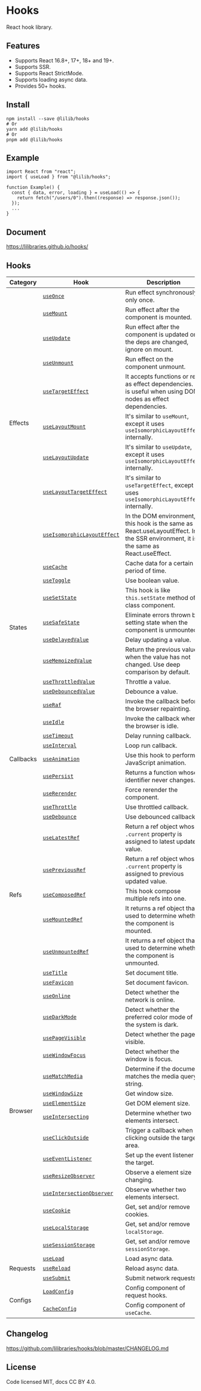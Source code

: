 # Hooks

React hook library.

## Features

- Supports React 16.8+, 17+, 18+ and 19+.
- Supports SSR.
- Supports React StrictMode.
- Supports loading async data.
- Provides 50+ hooks.

## Install

```shell
npm install --save @lilib/hooks
# Or
yarn add @lilib/hooks
# Or
pnpm add @lilib/hooks
```

## Example

```tsx
import React from "react";
import { useLoad } from "@lilib/hooks";

function Example() {
  const { data, error, loading } = useLoad(() => {
    return fetch("/users/0").then((response) => response.json());
  });
  ...
}
```

## Document

https://lilibraries.github.io/hooks/

## Hooks

<table>
  <thead>
    <tr>
      <th>Category</th>
      <th>Hook</th>
      <th>Description</th>
    </tr>
  </thead>
  <tbody>
    <tr>
      <td rowspan="9">Effects</td>
      <td>
        <a href="https://lilibraries.github.io/hooks/useOnce">
          <code>useOnce</code>
        </a>
      </td>
      <td>Run effect synchronously only once.</td>
    </tr>
    <tr>
      <td>
        <a href="https://lilibraries.github.io/hooks/useMount">
          <code>useMount</code>
        </a>
      </td>
      <td>Run effect after the component is mounted.</td>
    </tr>
    <tr>
      <td>
        <a href="https://lilibraries.github.io/hooks/useUpdate">
          <code>useUpdate</code>
        </a>
      </td>
      <td>
        Run effect after the component is updated or the deps are changed,
        ignore on mount.
      </td>
    </tr>
    <tr>
      <td>
        <a href="https://lilibraries.github.io/hooks/useUnmount">
          <code>useUnmount</code>
        </a>
      </td>
      <td>Run effect on the component unmount.</td>
    </tr>
    <tr>
      <td>
        <a href="https://lilibraries.github.io/hooks/useTargetEffect">
          <code>useTargetEffect</code>
        </a>
      </td>
      <td>
        It accepts functions or refs as effect dependencies. It is useful when
        using DOM nodes as effect dependencies.
      </td>
    </tr>
    <tr>
      <td>
        <a href="https://lilibraries.github.io/hooks/useLayoutMount">
          <code>useLayoutMount</code>
        </a>
      </td>
      <td>
        It's similar to <code>useMount</code>, except it uses <code>useIsomorphicLayoutEffect</code> internally.
      </td>
    </tr>
    <tr>
      <td>
        <a href="https://lilibraries.github.io/hooks/useLayoutUpdate">
          <code>useLayoutUpdate</code>
        </a>
      </td>
      <td>
        It's similar to <code>useUpdate</code>, except it uses <code>useIsomorphicLayoutEffect</code> internally.
      </td>
    </tr>
    <tr>
      <td>
        <a href="https://lilibraries.github.io/hooks/useLayoutTargetEffect">
          <code>useLayoutTargetEffect</code>
        </a>
      </td>
      <td>
        It's similar to <code>useTargetEffect</code>, except it uses <code>useIsomorphicLayoutEffect</code> internally.
      </td>
    </tr>
    <tr>
      <td>
        <a href="https://lilibraries.github.io/hooks/useIsomorphicLayoutEffect">
          <code>useIsomorphicLayoutEffect</code>
        </a>
      </td>
      <td>
        In the DOM environment, this hook is the same as React.useLayoutEffect.
        In the SSR environment, it is the same as React.useEffect.
      </td>
    </tr>
    <tr>
      <td rowspan="8">States</td>
      <td>
        <a href="https://lilibraries.github.io/hooks/useCache">
          <code>useCache</code>
        </a>
      </td>
      <td>Cache data for a certain period of time.</td>
    </tr>
    <tr>
      <td>
        <a href="https://lilibraries.github.io/hooks/useToggle">
          <code>useToggle</code>
        </a>
      </td>
      <td>Use boolean value.</td>
    </tr>
    <tr>
      <td>
        <a href="https://lilibraries.github.io/hooks/useSetState">
          <code>useSetState</code>
        </a>
      </td>
      <td>
        This hook is like <code>this.setState</code> method of class component.
      </td>
    </tr>
    <tr>
      <td>
        <a href="https://lilibraries.github.io/hooks/useSafeState">
          <code>useSafeState</code>
        </a>
      </td>
      <td>
        Eliminate errors thrown by setting state when the component is
        unmounted.
      </td>
    </tr>
    <tr>
      <td>
        <a href="https://lilibraries.github.io/hooks/useDelayedValue">
          <code>useDelayedValue</code>
        </a>
      </td>
      <td>Delay updating a value.</td>
    </tr>
    <tr>
      <td>
        <a href="https://lilibraries.github.io/hooks/useMemoizedValue">
          <code>useMemoizedValue</code>
        </a>
      </td>
      <td>
        Return the previous value when the value has not changed. Use deep
        comparison by default.
      </td>
    </tr>
    <tr>
      <td>
        <a href="https://lilibraries.github.io/hooks/useThrottledValue">
          <code>useThrottledValue</code>
        </a>
      </td>
      <td>Throttle a value.</td>
    </tr>
    <tr>
      <td>
        <a href="https://lilibraries.github.io/hooks/useDebouncedValue">
          <code>useDebouncedValue</code>
        </a>
      </td>
      <td>Debounce a value.</td>
    </tr>
    <tr>
      <td rowspan="9">Callbacks</td>
      <td>
        <a href="https://lilibraries.github.io/hooks/useRaf">
          <code>useRaf</code>
        </a>
      </td>
      <td>Invoke the callback before the browser repainting.</td>
    </tr>
    <tr>
      <td>
        <a href="https://lilibraries.github.io/hooks/useIdle">
          <code>useIdle</code>
        </a>
      </td>
      <td>Invoke the callback when the browser is idle.</td>
    </tr>
    <tr>
      <td>
        <a href="https://lilibraries.github.io/hooks/useTimeout">
          <code>useTimeout</code>
        </a>
      </td>
      <td>Delay running callback.</td>
    </tr>
    <tr>
      <td>
        <a href="https://lilibraries.github.io/hooks/useInterval">
          <code>useInterval</code>
        </a>
      </td>
      <td>Loop run callback.</td>
    </tr>
    <tr>
      <td>
        <a href="https://lilibraries.github.io/hooks/useAnimation">
          <code>useAnimation</code>
        </a>
      </td>
      <td>Use this hook to perform JavaScript animation.</td>
    </tr>
    <tr>
      <td>
        <a href="https://lilibraries.github.io/hooks/usePersist">
          <code>usePersist</code>
        </a>
      </td>
      <td>Returns a function whose identifier never changes.</td>
    </tr>
    <tr>
      <td>
        <a href="https://lilibraries.github.io/hooks/useRerender">
          <code>useRerender</code>
        </a>
      </td>
      <td>Force rerender the component.</td>
    </tr>
    <tr>
      <td>
        <a href="https://lilibraries.github.io/hooks/useThrottle">
          <code>useThrottle</code>
        </a>
      </td>
      <td>Use throttled callback.</td>
    </tr>
    <tr>
      <td>
        <a href="https://lilibraries.github.io/hooks/useDebounce">
          <code>useDebounce</code>
        </a>
      </td>
      <td>Use debounced callback.</td>
    </tr>
    <tr>
      <td rowspan="5">Refs</td>
      <td>
        <a href="https://lilibraries.github.io/hooks/useLatestRef">
          <code>useLatestRef</code>
        </a>
      </td>
      <td>
        Return a ref object whose <code>.current</code> property is assigned to
        latest updated value.
      </td>
    </tr>
    <tr>
      <td>
        <a href="https://lilibraries.github.io/hooks/usePreviousRef">
          <code>usePreviousRef</code>
        </a>
      </td>
      <td>
        Return a ref object whose <code>.current</code> property is assigned to
        previous updated value.
      </td>
    </tr>
    <tr>
      <td>
        <a href="https://lilibraries.github.io/hooks/useComposedRef">
          <code>useComposedRef</code>
        </a>
      </td>
      <td>This hook compose multiple refs into one.</td>
    </tr>
    <tr>
      <td>
        <a href="https://lilibraries.github.io/hooks/useMountedRef">
          <code>useMountedRef</code>
        </a>
      </td>
      <td>
        It returns a ref object that used to determine whether the component is
        mounted.
      </td>
    </tr>
    <tr>
      <td>
        <a href="https://lilibraries.github.io/hooks/useUnmountedRef">
          <code>useUnmountedRef</code>
        </a>
      </td>
      <td>
        It returns a ref object that used to determine whether the component is
        unmounted.
      </td>
    </tr>
    <tr>
      <td rowspan="17">Browser</td>
      <td>
        <a href="https://lilibraries.github.io/hooks/useTitle">
          <code>useTitle</code>
        </a>
      </td>
      <td>Set document title.</td>
    </tr>
    <tr>
      <td>
        <a href="https://lilibraries.github.io/hooks/useFavicon">
          <code>useFavicon</code>
        </a>
      </td>
      <td>Set document favicon.</td>
    </tr>
    <tr>
      <td>
        <a href="https://lilibraries.github.io/hooks/useOnline">
          <code>useOnline</code>
        </a>
      </td>
      <td>Detect whether the network is online.</td>
    </tr>
    <tr>
      <td>
        <a href="https://lilibraries.github.io/hooks/useDarkMode">
          <code>useDarkMode</code>
        </a>
      </td>
      <td>Detect whether the preferred color mode of the system is dark.</td>
    </tr>
    <tr>
      <td>
        <a href="https://lilibraries.github.io/hooks/usePageVisible">
          <code>usePageVisible</code>
        </a>
      </td>
      <td>Detect whether the page is visible.</td>
    </tr>
    <tr>
      <td>
        <a href="https://lilibraries.github.io/hooks/useWindowFocus">
          <code>useWindowFocus</code>
        </a>
      </td>
      <td>Detect whether the window is focus.</td>
    </tr>
    <tr>
      <td>
        <a href="https://lilibraries.github.io/hooks/useMatchMedia">
          <code>useMatchMedia</code>
        </a>
      </td>
      <td>Determine if the document matches the media query string.</td>
    </tr>
    <tr>
      <td>
        <a href="https://lilibraries.github.io/hooks/useWindowSize">
          <code>useWindowSize</code>
        </a>
      </td>
      <td>Get window size.</td>
    </tr>
    <tr>
      <td>
        <a href="https://lilibraries.github.io/hooks/useElementSize">
          <code>useElementSize</code>
        </a>
      </td>
      <td>Get DOM element size.</td>
    </tr>
    <tr>
      <td>
        <a href="https://lilibraries.github.io/hooks/useIntersecting">
          <code>useIntersecting</code>
        </a>
      </td>
      <td>Determine whether two elements intersect.</td>
    </tr>
    <tr>
      <td>
        <a href="https://lilibraries.github.io/hooks/useClickOutside">
          <code>useClickOutside</code>
        </a>
      </td>
      <td>Trigger a callback when clicking outside the target area.</td>
    </tr>
    <tr>
      <td>
        <a href="https://lilibraries.github.io/hooks/useEventListener">
          <code>useEventListener</code>
        </a>
      </td>
      <td>Set up the event listener to the target.</td>
    </tr>
    <tr>
      <td>
        <a href="https://lilibraries.github.io/hooks/useResizeObserver">
          <code>useResizeObserver</code>
        </a>
      </td>
      <td>Observe a element size changing.</td>
    </tr>
    <tr>
      <td>
        <a href="https://lilibraries.github.io/hooks/useIntersectionObserver">
          <code>useIntersectionObserver</code>
        </a>
      </td>
      <td>Observe whether two elements intersect.</td>
    </tr>
    <tr>
      <td>
        <a href="https://lilibraries.github.io/hooks/useCookie">
          <code>useCookie</code>
        </a>
      </td>
      <td>Get, set and/or remove cookies.</td>
    </tr>
    <tr>
      <td>
        <a href="https://lilibraries.github.io/hooks/useLocalStorage">
          <code>useLocalStorage</code>
        </a>
      </td>
      <td>
        Get, set and/or remove <code>localStorage</code>.
      </td>
    </tr>
    <tr>
      <td>
        <a href="https://lilibraries.github.io/hooks/useSessionStorage">
          <code>useSessionStorage</code>
        </a>
      </td>
      <td>
        Get, set and/or remove <code>sessionStorage</code>.
      </td>
    </tr>
    <tr>
      <td rowspan="3">Requests</td>
      <td>
        <a href="https://lilibraries.github.io/hooks/useLoad">
          <code>useLoad</code>
        </a>
      </td>
      <td>Load async data.</td>
    </tr>
    <tr>
      <td>
        <a href="https://lilibraries.github.io/hooks/useReload">
          <code>useReload</code>
        </a>
      </td>
      <td>Reload async data.</td>
    </tr>
    <tr>
      <td>
        <a href="https://lilibraries.github.io/hooks/useSubmit">
          <code>useSubmit</code>
        </a>
      </td>
      <td>Submit network requests.</td>
    </tr>
    <tr>
      <td rowspan="2">Configs</td>
      <td>
        <a href="https://lilibraries.github.io/hooks/LoadConfig">
          <code>LoadConfig</code>
        </a>
      </td>
      <td>Config component of request hooks.</td>
    </tr>
    <tr>
      <td>
        <a href="https://lilibraries.github.io/hooks/CacheConfig">
          <code>CacheConfig</code>
        </a>
      </td>
      <td>
        Config component of <code>useCache</code>.
      </td>
    </tr>
  </tbody>
</table>

## Changelog

https://github.com/lilibraries/hooks/blob/master/CHANGELOG.md

## License

Code licensed MIT, docs CC BY 4.0.
